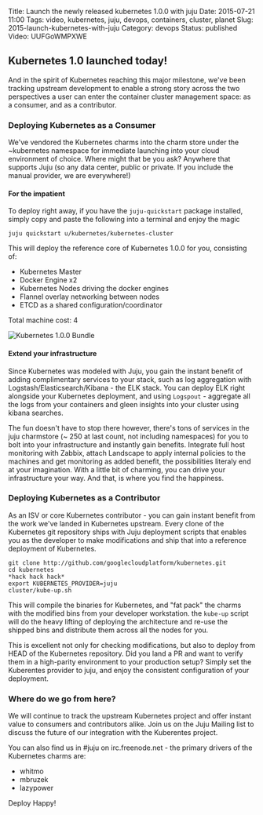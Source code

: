 Title: Launch the newly released kubernetes 1.0.0 with juju
Date: 2015-07-21 11:00
Tags: video, kubernetes, juju, devops, containers, cluster, planet
Slug: 2015-launch-kubernetes-with-juju
Category: devops
Status: published
Video: UUFGoWMPXWE

## Kubernetes 1.0 launched today!

And in the spirit of Kubernetes reaching this major milestone, we've been
tracking upstream development to enable a strong story across the two perspectives
a user can enter the container cluster management space: as a consumer, and as
a contributor.

### Deploying Kubernetes as a Consumer

We've vendored the Kubernetes charms into the charm store under the ~kubernetes
namespace for immediate launching into your cloud environment of choice. Where
might that be you ask? Anywhere that  supports Juju (so any data center, public
or private. If you include the manual provider, we are everywhere!)

#### For the impatient

To deploy right away, if you have the `juju-quickstart` package installed, simply
copy and paste the following into a terminal and enjoy the magic

    juju quickstart u/kubernetes/kubernetes-cluster

This will deploy the reference core of Kubernetes 1.0.0 for you, consisting of:

- Kubernetes Master
- Docker Engine x2
- Kubernetes Nodes driving the docker engines
- Flannel overlay networking between nodes
- ETCD as a shared configuration/coordinator

Total machine cost: 4

![Kubernetes 1.0.0 Bundle](/images/2015/july/kubes_1_dot_oh_bundle.png)

#### Extend your infrastructure

Since Kubernetes was modeled with Juju, you gain the instant benefit of adding
complimentary services to your stack, such as log aggregation with
Logstash/Elasticsearch/Kibana - the ELK stack. You can deploy ELK right alongside
your Kubernetes deployment, and using `Logspout` - aggregate all the logs from
your containers and gleen insights into your cluster using kibana searches.

The fun doesn't have to stop there however, there's tons of services in the
juju charmstore (~ 250 at last count, not including namespaces) for you to
bolt into your infrastructure and instantly gain benefits. Integrate full
host monitoring with Zabbix, attach Landscape to apply internal policies to the
machines and get monitoring as added benefit, the possibilities literaly end
at your imagination. With a little bit of charming, you can drive your infrastructure
your way. And that, is where you find the happiness.

### Deploying Kubernetes as a Contributor

As an ISV or core Kubernetes contributor - you can gain instant benefit from the
work we've landed in Kubernetes upstream. Every clone of the Kubernetes git
repository ships with Juju deployment scripts that enables you as the developer
to make modifications and ship that into a reference deployment of Kubernetes.

    git clone http://github.com/googlecloudplatform/kubernetes.git
    cd kubernetes
    *hack hack hack*
    export KUBERNETES_PROVIDER=juju
    cluster/kube-up.sh

This will compile the binaries for Kubernetes, and "fat pack" the charms with
the modified bins from your developer workstation. the `kube-up` script will
do the heavy lifting of deploying the architecture and re-use the shipped bins
and distribute them across all the nodes for you.

This is excellent not only for checking modifications, but also to deploy from
HEAD of the Kubernetes repository. Did you land a PR and want to verify them
in a high-parity environment to your production setup? Simply set the
Kuberentes provider to juju, and enjoy the consistent configuration of your
deployment.

### Where do we go from here?

We will continue to track the upstream Kubernetes project and offer instant
value to consumers and contributors alike. Join us on the Juju Mailing list
to discuss the future of our integration with the Kuberentes project.

You can also find us in #juju on irc.freenode.net - the primary drivers of the
Kubernetes charms are:

- whitmo
- mbruzek
- lazypower

Deploy Happy!
